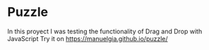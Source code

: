 # Puzzle 
In this proyect I was testing the functionality of Drag and Drop with JavaScript
Try it on https://manuelgia.github.io/puzzle/
